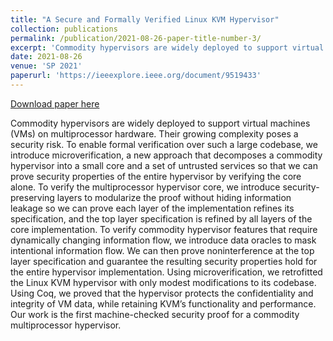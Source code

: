 ```yaml
---
title: "A Secure and Formally Verified Linux KVM Hypervisor"
collection: publications
permalink: /publication/2021-08-26-paper-title-number-3/
excerpt: 'Commodity hypervisors are widely deployed to support virtual machines (VMs) on multiprocessor hardware. Their growing complexity poses a security risk. To enable formal verification over such a large codebase, we introduce microverification, a new approach that decomposes a commodity hypervisor into a small core and a set of untrusted services so that we can prove security properties of the entire hypervisor by verifying the core alone. To verify the multiprocessor hypervisor core, we introduce security-preserving layers to modularize the proof without hiding information leakage so we can prove each layer of the implementation refines its specification, and the top layer specification is refined by all layers of the core implementation. To verify commodity hypervisor features that require dynamically changing information flow, we introduce data oracles to mask intentional information flow. We can then prove noninterference at the top layer specification and guarantee the resulting security properties hold for the entire hypervisor implementation. Using microverification, we retrofitted the Linux KVM hypervisor with only modest modifications to its codebase. Using Coq, we proved that the hypervisor protects the confidentiality and integrity of VM data, while retaining KVM’s functionality and performance. Our work is the first machine-checked security proof for a commodity multiprocessor hypervisor.'
date: 2021-08-26
venue: 'SP 2021'
paperurl: 'https://ieeexplore.ieee.org/document/9519433'
---
```


<a href='https://ieeexplore.ieee.org/document/9519433'>Download paper here</a>

Commodity hypervisors are widely deployed to support virtual machines (VMs) on multiprocessor hardware. Their growing complexity poses a security risk. To enable formal verification over such a large codebase, we introduce microverification, a new approach that decomposes a commodity hypervisor into a small core and a set of untrusted services so that we can prove security properties of the entire hypervisor by verifying the core alone. To verify the multiprocessor hypervisor core, we introduce security-preserving layers to modularize the proof without hiding information leakage so we can prove each layer of the implementation refines its specification, and the top layer specification is refined by all layers of the core implementation. To verify commodity hypervisor features that require dynamically changing information flow, we introduce data oracles to mask intentional information flow. We can then prove noninterference at the top layer specification and guarantee the resulting security properties hold for the entire hypervisor implementation. Using microverification, we retrofitted the Linux KVM hypervisor with only modest modifications to its codebase. Using Coq, we proved that the hypervisor protects the confidentiality and integrity of VM data, while retaining KVM’s functionality and performance. Our work is the first machine-checked security proof for a commodity multiprocessor hypervisor.
